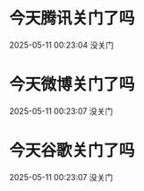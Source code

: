 # 今天腾讯关门了吗

2025-05-11 00:23:04 没关门

# 今天微博关门了吗

2025-05-11 00:23:07 没关门

# 今天谷歌关门了吗

2025-05-11 00:23:07 没关门

